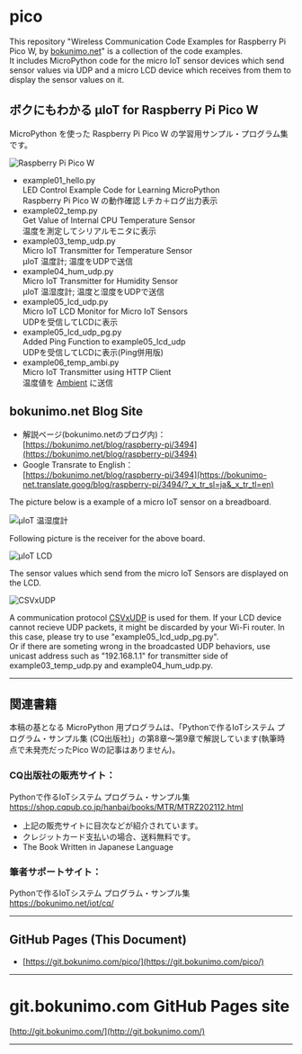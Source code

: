 # pico

This repository "Wireless Communication Code Examples for Raspberry Pi Pico W, by [bokunimo.net](https://bokunimo.net/)" is a collection of the code examples.  
It includes MicroPython code for the micro IoT sensor devices which send sensor values via UDP and a micro LCD device which receives from them to display the sensor values on it.  

## ボクにもわかる μIoT for Raspberry Pi Pico W 		

MicroPython を使った Raspberry Pi Pico W の学習用サンプル・プログラム集です。

![Raspberry Pi Pico W](https://bokunimo.net/blog/wp-content/uploads/2023/04/DSC_2562wide.jpg)

* example01_hello.py  
	LED Control Example Code for Learning MicroPython  
	Raspberry Pi Pico W の動作確認 Lチカ＋ログ出力表示  
* example02_temp.py  
	Get Value of Internal CPU Temperature Sensor  
	温度を測定してシリアルモニタに表示  
* example03_temp_udp.py  
	Micro IoT Transmitter for Temperature Sensor  
	μIoT 温度計; 温度をUDPで送信  
* example04_hum_udp.py  
	Micro IoT Transmitter for Humidity Sensor  
	μIoT 温湿度計; 温度と湿度をUDPで送信  
* example05_lcd_udp.py  
	Micro IoT LCD Monitor for Micro IoT Sensors  
	UDPを受信してLCDに表示  
* example05_lcd_udp_pg.py  
	Added Ping Function to example05_lcd_udp  
	UDPを受信してLCDに表示(Ping併用版)  
* example06_temp_ambi.py  
	Micro IoT Transmitter using HTTP Client  
	温度値を [Ambient](https://ambidata.io/) に送信  

## bokunimo.net Blog Site

- 解説ページ(bokunimo.netのブログ内)：  
	[https://bokunimo.net/blog/raspberry-pi/3494](https://bokunimo.net/blog/raspberry-pi/3494)  
- Google Transrate to English：  
	[https://bokunimo.net/blog/raspberry-pi/3494](https://bokunimo-net.translate.goog/blog/raspberry-pi/3494/?_x_tr_sl=ja&_x_tr_tl=en)  

The picture below is a example of a micro IoT sensor on a breadboard.  

![μIoT 温湿度計](https://bokunimo.net/blog/wp-content/uploads/2023/04/DSC_0048wide.jpg)  

Following picture is the receiver for the above board.  

![μIoT LCD](https://bokunimo.net/blog/wp-content/uploads/2023/04/DSC_0034wide.jpg)  

The sensor values which send from the micro IoT Sensors are displayed on the LCD.  

![CSVxUDP](https://bokunimo.net/blog/wp-content/uploads/2023/04/DSC_2567wide.jpg)  

A communication protocol [CSVxUDP](https://git.bokunimo.com/udp/) is used for them. If your LCD device cannot recieve UDP packets, it might be discarded by your Wi-Fi router. In this case, please try to use "example05_lcd_udp_pg.py".  
Or if there are someting wrong in the broadcasted UDP behaviors, use unicast address such as "192.168.1.1" for transmitter side of example03_temp_udp.py and example04_hum_udp.py.  

--------------------------------------------------------------------------------
## 関連書籍

本稿の基となる MicroPython 用プログラムは、「Pythonで作るIoTシステム プログラム・サンプル集 (CQ出版社)」の第8章～第9章で解説しています(執筆時点で未発売だったPico Wの記事はありません)。  

### CQ出版社の販売サイト：  

Pythonで作るIoTシステム プログラム・サンプル集  
https://shop.cqpub.co.jp/hanbai/books/MTR/MTRZ202112.html  
- 上記の販売サイトに目次などが紹介されています。  
- クレジットカード支払いの場合、送料無料です。  
- The Book Written in Japanese Language  

### 筆者サポートサイト：  

Pythonで作るIoTシステム プログラム・サンプル集  
https://bokunimo.net/iot/cq/  

----------------------------------------------------------------

## GitHub Pages (This Document)
* [https://git.bokunimo.com/pico/](https://git.bokunimo.com/pico/)  

----------------------------------------------------------------

# git.bokunimo.com GitHub Pages site
[http://git.bokunimo.com/](http://git.bokunimo.com/)  

----------------------------------------------------------------
